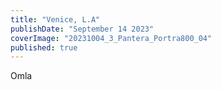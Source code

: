 ```yaml
---
title: "Venice, L.A"
publishDate: "September 14 2023"
coverImage: "20231004_3_Pantera_Portra800_04"
published: true
---
```

Omla
